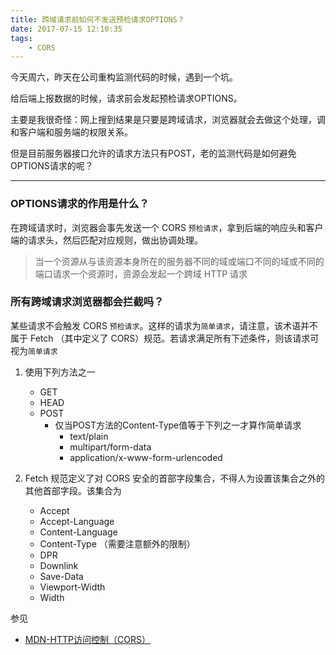 ```yaml
---
title: 跨域请求前如何不发送预检请求OPTIONS？
date: 2017-07-15 12:10:35
tags:
    - CORS
---
```

今天周六，昨天在公司重构监测代码的时候，遇到一个坑。

给后端上报数据的时候，请求前会发起预检请求OPTIONS。

主要是我很奇怪：网上搜到结果是只要是跨域请求，浏览器就会去做这个处理，调和客户端和服务端的权限关系。

但是目前服务器接口允许的请求方法只有POST，老的监测代码是如何避免OPTIONS请求的呢？

---

### OPTIONS请求的作用是什么？
在跨域请求时，浏览器会事先发送一个 CORS `预检请求`，拿到后端的响应头和客户端的请求头，然后匹配对应规则，做出协调处理。

> 当一个资源从与该资源本身所在的服务器不同的域或端口不同的域或不同的端口请求一个资源时，资源会发起一个跨域 HTTP 请求

### 所有跨域请求浏览器都会拦截吗？
某些请求不会触发 CORS `预检请求`。这样的请求为`简单请求`，请注意，该术语并不属于 Fetch （其中定义了 CORS）规范。若请求满足所有下述条件，则该请求可视为`简单请求`

1. 使用下列方法之一

    - GET
    - HEAD
    - POST
        - 仅当POST方法的Content-Type值等于下列之一才算作简单请求
            - text/plain
            - multipart/form-data
            - application/x-www-form-urlencoded

2. Fetch 规范定义了对 CORS 安全的首部字段集合，不得人为设置该集合之外的其他首部字段。该集合为

    - Accept
    - Accept-Language
    - Content-Language
    - Content-Type （需要注意额外的限制）
    - DPR
    - Downlink
    - Save-Data
    - Viewport-Width
    - Width

参见

- [MDN-HTTP访问控制（CORS）](https://developer.mozilla.org/zh-CN/docs/Web/HTTP/Access_control_CORS)